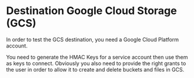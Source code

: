 # Destination Google Cloud Storage (GCS)

In order to test the GCS destination, you need a Google Cloud Platform account.

You need to generate the HMAC Keys for a service account then use them as keys to connect.
Obviously you also need to provide the right grants to the user in order to allow it to create and delete buckets and files in GCS.